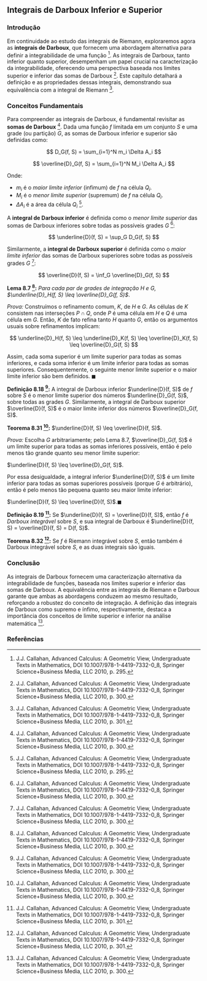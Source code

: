 ## Integrais de Darboux Inferior e Superior

### Introdução
Em continuidade ao estudo das integrais de Riemann, exploraremos agora as **integrais de Darboux**, que fornecem uma abordagem alternativa para definir a integrabilidade de uma função [^295]. As integrais de Darboux, tanto inferior quanto superior, desempenham um papel crucial na caracterização da integrabilidade, oferecendo uma perspectiva baseada nos limites superior e inferior das somas de Darboux [^300]. Este capítulo detalhará a definição e as propriedades dessas integrais, demonstrando sua equivalência com a integral de Riemann [^301].

### Conceitos Fundamentais

Para compreender as integrais de Darboux, é fundamental revisitar as **somas de Darboux** [^300]. Dada uma função $f$ limitada em um conjunto $S$ e uma grade (ou partição) $G$, as somas de Darboux inferior e superior são definidas como:

$$
D_G(f, S) = \sum_{i=1}^N m_i \Delta A_i
$$

$$
\overline{D}_G(f, S) = \sum_{i=1}^N M_i \Delta A_i
$$

Onde:
- $m_i$ é o *maior limite inferior* (infimum) de $f$ na célula $Q_i$.
- $M_i$ é o *menor limite superior* (supremum) de $f$ na célula $Q_i$.
- $\Delta A_i$ é a área da célula $Q_i$ [^295].

A **integral de Darboux inferior** é definida como o *menor limite superior* das somas de Darboux inferiores sobre todas as possíveis grades $G$ [^300]:

$$
\underline{D}(f, S) = \sup_G D_G(f, S)
$$

Similarmente, a **integral de Darboux superior** é definida como o *maior limite inferior* das somas de Darboux superiores sobre todas as possíveis grades $G$ [^300]:

$$
\overline{D}(f, S) = \inf_G \overline{D}_G(f, S)
$$

**Lema 8.7 [^300]:** *Para cada par de grades de integração $H$ e $G$, $\underline{D}_H(f, S) \leq \overline{D}_G(f, S)$*.

*Prova:* Construímos o refinamento comum, $K$, de $H$ e $G$. As células de $K$ consistem nas interseções $P \cap Q$, onde $P$ é uma célula em $H$ e $Q$ é uma célula em $G$. Então, $K$ de fato refina tanto $H$ quanto $G$, então os argumentos usuais sobre refinamentos implicam:

$$
\underline{D}_H(f, S) \leq \underline{D}_K(f, S) \leq \overline{D}_K(f, S) \leq \overline{D}_G(f, S)
$$

Assim, cada soma superior é um limite superior para todas as somas inferiores, e cada soma inferior é um limite inferior para todas as somas superiores. Consequentemente, o seguinte menor limite superior e o maior limite inferior são bem definidos. $\blacksquare$

**Definição 8.18 [^300]:** A integral de Darboux inferior $\underline{D}(f, S)$ de $f$ sobre $S$ é o menor limite superior dos números $\underline{D}_G(f, S)$, sobre todas as grades $G$. Similarmente, a integral de Darboux superior $\overline{D}(f, S)$ é o maior limite inferior dos números $\overline{D}_G(f, S)$.

**Teorema 8.31 [^300]:** $\underline{D}(f, S) \leq \overline{D}(f, S)$.

*Prova:* Escolha $G$ arbitrariamente; pelo Lema 8.7, $\overline{D}_G(f, S)$ é um limite superior para todas as somas inferiores possíveis, então é pelo menos tão grande quanto seu menor limite superior:

$\underline{D}(f, S) \leq \overline{D}_G(f, S)$.

Por essa desigualdade, a integral inferior $\underline{D}(f, S)$ é um limite inferior para todas as somas superiores possíveis (porque $G$ é arbitrário), então é pelo menos tão pequena quanto seu maior limite inferior:

$\underline{D}(f, S) \leq \overline{D}(f, S)$.$\blacksquare$

**Definição 8.19 [^301]:** Se $\underline{D}(f, S) = \overline{D}(f, S)$, então $f$ é *Darboux integrável* sobre $S$, e sua integral de Darboux é $\underline{D}(f, S) = \overline{D}(f, S) = D(f, S)$.

**Teorema 8.32 [^301]:** Se $f$ é Riemann integrável sobre $S$, então também é Darboux integrável sobre $S$, e as duas integrais são iguais.

### Conclusão

As integrais de Darboux fornecem uma caracterização alternativa da integrabilidade de funções, baseada nos limites superior e inferior das somas de Darboux. A equivalência entre as integrais de Riemann e Darboux garante que ambas as abordagens conduzem ao mesmo resultado, reforçando a robustez do conceito de integração. A definição das integrais de Darboux como supremo e ínfimo, respectivamente, destaca a importância dos conceitos de limite superior e inferior na análise matemática [^300].

### Referências
[^295]: J.J. Callahan, Advanced Calculus: A Geometric View, Undergraduate Texts in Mathematics, DOI 10.1007/978-1-4419-7332-0_8, Springer Science+Business Media, LLC 2010, p. 295.
[^300]: J.J. Callahan, Advanced Calculus: A Geometric View, Undergraduate Texts in Mathematics, DOI 10.1007/978-1-4419-7332-0_8, Springer Science+Business Media, LLC 2010, p. 300.
[^301]: J.J. Callahan, Advanced Calculus: A Geometric View, Undergraduate Texts in Mathematics, DOI 10.1007/978-1-4419-7332-0_8, Springer Science+Business Media, LLC 2010, p. 301.
<!-- END -->